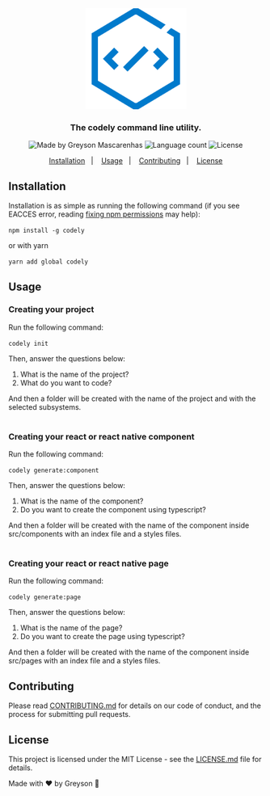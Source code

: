 <div align="center">
  <img src="./docs/code.png" height="200px" alt="Codely"/>
</div>

<h3 align="center">
  The codely command line utility.
</h3>

<div align="center">
  <img alt="Made by Greyson Mascarenhas" src="https://img.shields.io/badge/made%20by-Greyson%20Mascarenhas-%23007acc"/>
  <img alt="Language count" src="https://img.shields.io/github/languages/count/greysonmrx/codely?color=%23007acc"/>
  <img alt="License" src="https://img.shields.io/badge/license-MIT-%23007acc"/>
</div>

<p align="center">
  <a href="#installation">Installation</a>&nbsp;&nbsp;&nbsp;|&nbsp;&nbsp;&nbsp;
  <a href="#usage">Usage</a>&nbsp;&nbsp;&nbsp;|&nbsp;&nbsp;&nbsp;
  <a href="#contributing">Contributing</a>&nbsp;&nbsp;&nbsp;|&nbsp;&nbsp;&nbsp;
  <a href="#license">License</a>
</p>

## Installation

Installation is as simple as running the following command (if you see EACCES error, reading [fixing npm permissions](https://docs.npmjs.com/resolving-eacces-permissions-errors-when-installing-packages-globally) may help):

`npm install -g codely`

or with yarn

`yarn add global codely`

## Usage

### Creating your project

Run the following command:

`codely init`

Then, answer the questions below:

1. What is the name of the project?
2. What do you want to code?

And then a folder will be created with the name of the project and with the selected subsystems.<br/><br/>

### Creating your react or react native component

Run the following command:

`codely generate:component`

Then, answer the questions below:

1. What is the name of the component?
2. Do you want to create the component using typescript?

And then a folder will be created with the name of the component inside src/components with an index file and a styles files.<br/><br/>

### Creating your react or react native page

Run the following command:

`codely generate:page`

Then, answer the questions below:

1. What is the name of the page?
2. Do you want to create the page using typescript?

And then a folder will be created with the name of the component inside src/pages with an index file and a styles files.

## Contributing

Please read [CONTRIBUTING.md](contributing.md) for details on our code of conduct, and the process for submitting pull requests.

## License

This project is licensed under the MIT License - see the [LICENSE.md](license.md) file for details.

Made with :hearts: by Greyson :wave:
